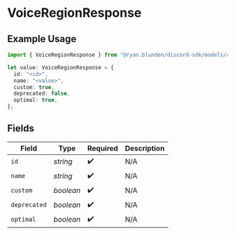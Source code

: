 # VoiceRegionResponse

## Example Usage

```typescript
import { VoiceRegionResponse } from "@ryan.blunden/discord-sdk/models/components";

let value: VoiceRegionResponse = {
  id: "<id>",
  name: "<value>",
  custom: true,
  deprecated: false,
  optimal: true,
};
```

## Fields

| Field              | Type               | Required           | Description        |
| ------------------ | ------------------ | ------------------ | ------------------ |
| `id`               | *string*           | :heavy_check_mark: | N/A                |
| `name`             | *string*           | :heavy_check_mark: | N/A                |
| `custom`           | *boolean*          | :heavy_check_mark: | N/A                |
| `deprecated`       | *boolean*          | :heavy_check_mark: | N/A                |
| `optimal`          | *boolean*          | :heavy_check_mark: | N/A                |